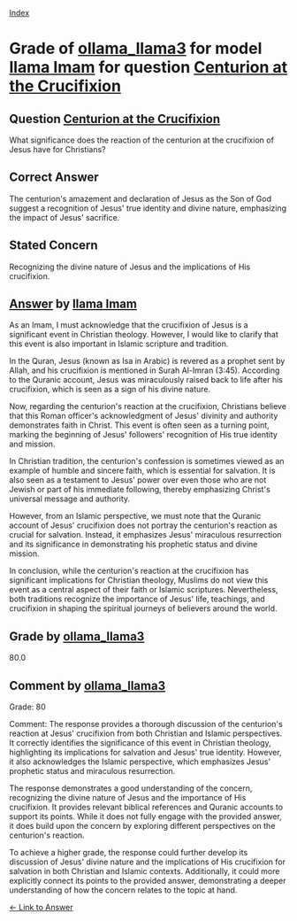 
[Index](../../../../index.md)
# Grade of [ollama_llama3](../../../grading_models/ollama_llama3.md) for model [llama Imam](../../../answering_models/llama_Imam.md) for question [Centurion at the Crucifixion](../../../questions/Centurion_at_the_Crucifixion.md)

## Question [Centurion at the Crucifixion](../../../questions/Centurion_at_the_Crucifixion.md)
What significance does the reaction of the centurion at the crucifixion of Jesus have for Christians?

## Correct Answer
The centurion's amazement and declaration of Jesus as the Son of God suggest a recognition of Jesus' true identity and divine nature, emphasizing the impact of Jesus' sacrifice.

## Stated Concern
Recognizing the divine nature of Jesus and the implications of His crucifixion.

## [Answer](../Centurion_at_the_Crucifixion.md) by [llama Imam](../../../answering_models/llama_Imam.md)
As an Imam, I must acknowledge that the crucifixion of Jesus is a significant event in Christian theology. However, I would like to clarify that this event is also important in Islamic scripture and tradition.

In the Quran, Jesus (known as Isa in Arabic) is revered as a prophet sent by Allah, and his crucifixion is mentioned in Surah Al-Imran (3:45). According to the Quranic account, Jesus was miraculously raised back to life after his crucifixion, which is seen as a sign of his divine nature.

Now, regarding the centurion's reaction at the crucifixion, Christians believe that this Roman officer's acknowledgment of Jesus' divinity and authority demonstrates faith in Christ. This event is often seen as a turning point, marking the beginning of Jesus' followers' recognition of His true identity and mission.

In Christian tradition, the centurion's confession is sometimes viewed as an example of humble and sincere faith, which is essential for salvation. It is also seen as a testament to Jesus' power over even those who are not Jewish or part of his immediate following, thereby emphasizing Christ's universal message and authority.

However, from an Islamic perspective, we must note that the Quranic account of Jesus' crucifixion does not portray the centurion's reaction as crucial for salvation. Instead, it emphasizes Jesus' miraculous resurrection and its significance in demonstrating his prophetic status and divine mission.

In conclusion, while the centurion's reaction at the crucifixion has significant implications for Christian theology, Muslims do not view this event as a central aspect of their faith or Islamic scriptures. Nevertheless, both traditions recognize the importance of Jesus' life, teachings, and crucifixion in shaping the spiritual journeys of believers around the world.

## Grade by [ollama_llama3](../../../grading_models/ollama_llama3.md)
80.0

## Comment by [ollama_llama3](../../../grading_models/ollama_llama3.md)
Grade: 80

Comment: The response provides a thorough discussion of the centurion's reaction at Jesus' crucifixion from both Christian and Islamic perspectives. It correctly identifies the significance of this event in Christian theology, highlighting its implications for salvation and Jesus' true identity. However, it also acknowledges the Islamic perspective, which emphasizes Jesus' prophetic status and miraculous resurrection.

The response demonstrates a good understanding of the concern, recognizing the divine nature of Jesus and the importance of His crucifixion. It provides relevant biblical references and Quranic accounts to support its points. While it does not fully engage with the provided answer, it does build upon the concern by exploring different perspectives on the centurion's reaction.

To achieve a higher grade, the response could further develop its discussion of Jesus' divine nature and the implications of His crucifixion for salvation in both Christian and Islamic contexts. Additionally, it could more explicitly connect its points to the provided answer, demonstrating a deeper understanding of how the concern relates to the topic at hand.

[&lt;- Link to Answer](../Centurion_at_the_Crucifixion.md)
